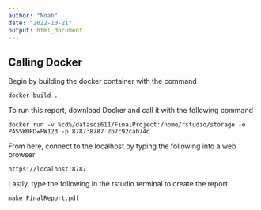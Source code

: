 ```yaml
---
author: "Noah"
date: "2022-10-21"
output: html_document
---
```

## Calling Docker
Begin by building the docker container with the command
``` 
docker build .
```
To run this report, download Docker and call it with the following command
```
docker run -v %cd%/datasci611/FinalProject:/home/rstudio/storage -e PASSWORD=PW123 -p 8787:8787 2b7c92cab74d
```

From here, connect to the localhost by typing the following into a web browser
```
https://localhost:8787
```

Lastly, type the following in the rstudio terminal to create the report
```
make FinalReport.pdf
```
